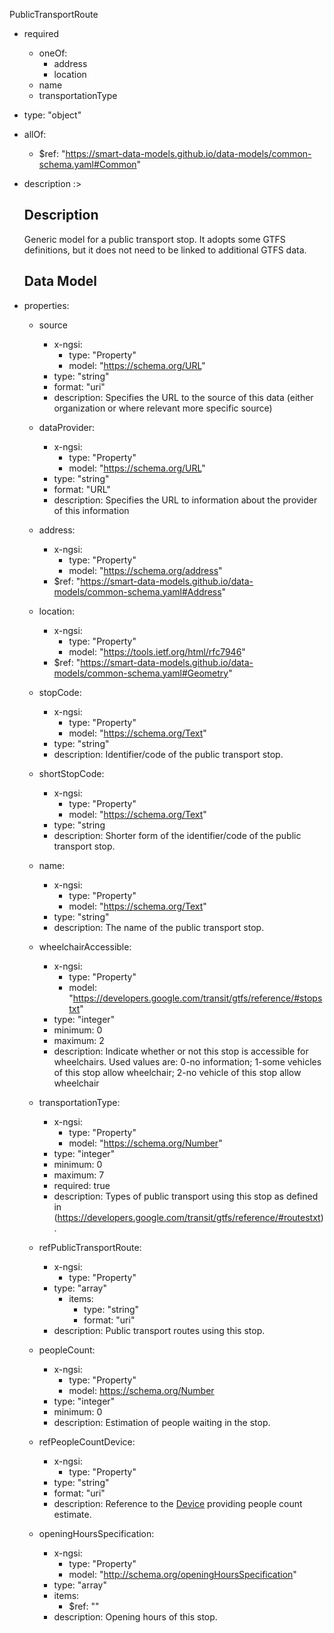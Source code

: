 PublicTransportRoute
  - required
    - oneOf:
      - address
      - location
    - name
    - transportationType
  - type: "object"
   - allOf:
      - $ref: "https://smart-data-models.github.io/data-models/common-schema.yaml#Common"

  - description :>
    ## Description
    Generic model for a public transport stop. It adopts some GTFS definitions, but it does not need to be linked to additional GTFS data.

    ## Data Model
  - properties:
    - source
      - x-ngsi:
        - type: "Property"
        - model: "https://schema.org/URL"
      - type: "string"
      - format: "uri"
      - description: Specifies the URL to the source of this data (either organization or where relevant more specific source)

    - dataProvider:
      - x-ngsi:
        - type: "Property"
        - model: "https://schema.org/URL"
      - type: "string"
      - format: "URL"
      - description: Specifies the URL to information about the provider of this information

    - address:
      - x-ngsi:
        - type: "Property"
        - model: "https://schema.org/address"
      - $ref: "https://smart-data-models.github.io/data-models/common-schema.yaml#Address"

    - location:
      - x-ngsi:
        - type: "Property"
        - model: "https://tools.ietf.org/html/rfc7946"
      - $ref: "https://smart-data-models.github.io/data-models/common-schema.yaml#Geometry"

    - stopCode:
      - x-ngsi:
        - type: "Property"
        - model: "https://schema.org/Text"
      - type: "string"
      - description: Identifier/code of the public transport stop.

    - shortStopCode:
      - x-ngsi:
        - type: "Property"
        - model: "https://schema.org/Text"
      - type: "string
      - description: Shorter form of the identifier/code of the public transport stop.

    - name:
      - x-ngsi:
        - type: "Property"
        - model: "https://schema.org/Text"
      - type: "string"
      - description: The name of the public transport stop.

    - wheelchairAccessible:
      - x-ngsi:
        - type: "Property"
        - model: "https://developers.google.com/transit/gtfs/reference/#stopstxt"
      - type: "integer"
      - minimum: 0
      - maximum: 2
      - description: Indicate whether or not this stop is accessible for wheelchairs. Used values are: 0-no information; 1-some vehicles of this stop allow wheelchair; 2-no vehicle of this stop allow wheelchair

    - transportationType:
      - x-ngsi:
        - type: "Property"
        - model: "https://schema.org/Number"
      - type: "integer"
      - minimum: 0
      - maximum: 7
      - required: true
      - description: Types of public transport using this stop as defined in (https://developers.google.com/transit/gtfs/reference/#routestxt).

    - refPublicTransportRoute:
      - x-ngsi:
        - type: "Property"
      - type: "array"
        - items:
          - type: "string"
          - format: "uri"
      - description: Public transport routes using this stop.

    - peopleCount:
      - x-ngsi:
        - type: "Property"
        - model: https://schema.org/Number
      - type: "integer"
      - minimum: 0
      - description: Estimation of people waiting in the stop.

    - refPeopleCountDevice:
      - x-ngsi:
        - type: "Property"
      - type: "string"
      - format: "uri"
      - description: Reference to the [Device](https://github.com/Fiware/dataModels/blob/master/specs/Device/Device/doc/spec.md) providing people count estimate.

    - openingHoursSpecification:
      - x-ngsi:
        - type: "Property"
        - model: "http://schema.org/openingHoursSpecification"
      - type: "array"
      - items:
        - $ref: ""
      - description: Opening hours of this stop.